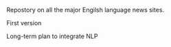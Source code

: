 Repostory on all the major Engilsh language news sites.



First version 

Long-term plan to integrate NLP
